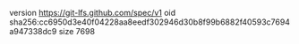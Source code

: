 version https://git-lfs.github.com/spec/v1
oid sha256:cc6950d3e40f04228aa8eedf302946d30b8f99b6882f40593c7694a947338dc9
size 7698

